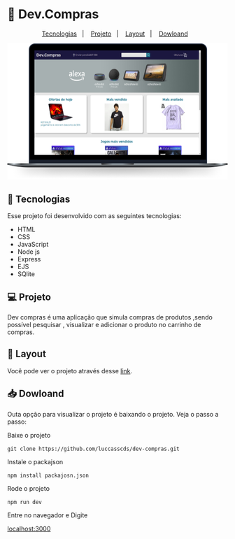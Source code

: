 # 🛒 Dev.Compras

<p align="center">
    <a href="#-tecnologias">Tecnologias</a>&nbsp;&nbsp;&nbsp;|&nbsp;&nbsp;&nbsp;
    <a href="#-projeto">Projeto</a>&nbsp;&nbsp;&nbsp;|&nbsp;&nbsp;&nbsp;
    <a href="#-layout">Layout</a>&nbsp;&nbsp;&nbsp;|&nbsp;&nbsp;&nbsp;
    <a href="#-dowloand">Dowloand</a>&nbsp;&nbsp;&nbsp;
</p>

<img src="./.github/dev-compras.png">

## 🚀 Tecnologias
Esse projeto foi desenvolvido com as seguintes tecnologias:
- HTML
- CSS
- JavaScript
- Node js
- Express
- EJS
- SQlite

## 💻 Projeto
Dev compras é uma aplicação que simula compras de produtos ,sendo possível pesquisar , visualizar e adicionar o produto no carrinho de compras.

## 🔖 Layout
Você pode ver o projeto através desse [link](https://dev-compras.herokuapp.com).

## 📥 Dowloand
Outa opção para visualizar o projeto é baixando o projeto. Veja o passo a passo:

Baixe o projeto
```
git clone https://github.com/luccasscds/dev-compras.git
```
Instale o packajson
```
npm install packajosn.json
```
Rode o projeto
```
npm run dev
```
Entre no navegador e Digite

[localhost:3000](http://localhost:3000/)